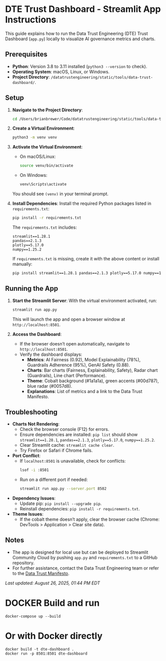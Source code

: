 # DTE Trust Dashboard - Streamlit App Instructions

This guide explains how to run the Data Trust Engineering (DTE) Trust Dashboard (`app.py`) locally to visualize AI governance metrics and charts.

## Prerequisites
- **Python**: Version 3.8 to 3.11 installed (`python3 --version` to check).
- **Operating System**: macOS, Linux, or Windows.
- **Project Directory**: `/datatrustengineering/static/tools/data-trust-dashboard/`.

## Setup
1. **Navigate to the Project Directory**:
   ```bash
   cd /Users/brianbrewer/Code/datatrustengineering/static/tools/data-trust-dashboard
   ```

2. **Create a Virtual Environment**:
   ```bash
   python3 -m venv venv
   ```

3. **Activate the Virtual Environment**:
   - On macOS/Linux:
     ```bash
     source venv/bin/activate
     ```
   - On Windows:
     ```bash
     venv\Scripts\activate
     ```
   You should see `(venv)` in your terminal prompt.

4. **Install Dependencies**:
   Install the required Python packages listed in `requirements.txt`:
   ```bash
   pip install -r requirements.txt
   ```
   The `requirements.txt` includes:
   ```
   streamlit==1.28.1
   pandas==2.1.3
   plotly==5.17.0
   numpy==1.25.2
   ```
   If `requirements.txt` is missing, create it with the above content or install manually:
   ```bash
   pip install streamlit==1.28.1 pandas==2.1.3 plotly==5.17.0 numpy==1.25.2
   ```

## Running the App
1. **Start the Streamlit Server**:
   With the virtual environment activated, run:
   ```bash
   streamlit run app.py
   ```
   This will launch the app and open a browser window at `http://localhost:8501`.

2. **Access the Dashboard**:
   - If the browser doesn’t open automatically, navigate to `http://localhost:8501`.
   - Verify the dashboard displays:
     - **Metrics**: AI Fairness (0.92), Model Explainability (78%), Guardrails Adherence (95%), GenAI Safety (0.88).
     - **Charts**: Bar charts (Fairness, Explainability, Safety), Radar chart (Guardrails), Line chart (Performance).
     - **Theme**: Cobalt background (#1a1a1a), green accents (#00d787), blue radar (#0057d8).
     - **Explanations**: List of metrics and a link to the Data Trust Manifesto.

## Troubleshooting
- **Charts Not Rendering**:
  - Check the browser console (F12) for errors.
  - Ensure dependencies are installed: `pip list` should show `streamlit==1.28.1`, `pandas==2.1.3`, `plotly==5.17.0`, `numpy==1.25.2`.
  - Clear Streamlit cache: `streamlit cache clear`.
  - Try Firefox or Safari if Chrome fails.
- **Port Conflict**:
  - If `localhost:8501` is unavailable, check for conflicts:
    ```bash
    lsof -i :8501
    ```
  - Run on a different port if needed:
    ```bash
    streamlit run app.py --server.port 8502
    ```
- **Dependency Issues**:
  - Update pip: `pip install --upgrade pip`.
  - Reinstall dependencies: `pip install -r requirements.txt`.
- **Theme Issues**:
  - If the cobalt theme doesn’t apply, clear the browser cache (Chrome: DevTools > Application > Clear site data).

## Notes
- The app is designed for local use but can be deployed to Streamlit Community Cloud by pushing `app.py` and `requirements.txt` to a GitHub repository.
- For further assistance, contact the Data Trust Engineering team or refer to the [Data Trust Manifesto](/Manifesto.md).

*Last updated: August 26, 2025, 01:44 PM EDT*

# DOCKER Build and run
```
docker-compose up --build
```

# Or with Docker directly
```
docker build -t dte-dashboard .
docker run -p 8501:8501 dte-dashboard
```